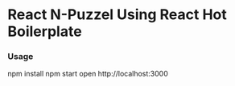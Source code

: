 

React N-Puzzel Using React Hot Boilerplate
=====================


### Usage

npm install
npm start
open http://localhost:3000


